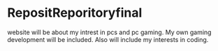 # RepositReporitoryfinal
website will be about my intrest in pcs and pc gaming. My own gaming development will be included. Also will include my interests in coding.
